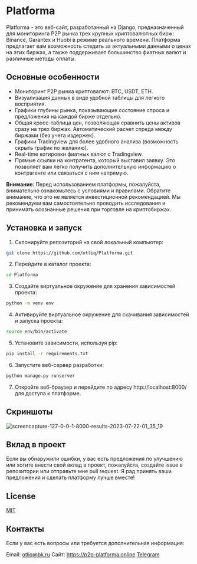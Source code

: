 # Platforma
Platforma - это веб-сайт, разработанный на Django, предназначенный для мониторинга P2P рынка трех крупных криптовалютных бирж: Binance, Garantex и Huobi в режиме реального времени. Платформа предлагает вам возможность следить за актуальными данными о ценах на этих биржах, а также поддерживает большинство фиатных валют и различные методы оплаты.

## Основные особенности
- Мониторинг P2P рынка криптовалют: BTC, USDT, ETH.
- Визуализация данных в виде удобной таблицы для легкого восприятия.
- Графики глубины рынка, показывающие состояние спроса и предложения на каждой бирже отдельно.
- Общая кросс-таблица цен, позволяющая сравнить цены активов сразу на трех биржах. Автоматический расчет спреда между биржами (без учета издержек).
- Графики Tradingview для более удобного анализа (возможность скрыть график по желанию).
- Real-time котировки фиатных валют с Tradingview.
- Прямые ссылки на контрагента, который выставил заявку. Это позволяет вам легко получить дополнительную информацию о контрагенте или связаться с ним напрямую.

**Внимание**: Перед использованием платформы, пожалуйста, внимательно ознакомьтесь с условиями и правилами. Обратите внимание, что это не является инвестиционной рекомендацией. Мы рекомендуем вам самостоятельно проводить исследования и принимать осознанные решения при торговле на криптобиржах.

## Установка и запуск
1. Склонируйте репозиторий на свой локальный компьютер:
 ```bash
git clone https://github.com/otliq/Platforma.git
```
2. Перейдите в каталог проекта:
```bash
cd Platforma
```
3. Создайте виртуальное окружение для хранения зависимостей проекта:
```bash
python -m venv env
```
4. Активируйте виртуальное окружение для скачивания зависимостей и запуска проекта:
```bash
source env/bin/activate
```
5. Установите зависимости, используя pip:
```bash
pip install -r requirements.txt
```
6. Запустите веб-сервер разработки:
```bash
python manage.py runserver
```

7. Откройте веб-браузер и перейдите по адресу http://localhost:8000/ для доступа к платформе.

## Скриншоты
![screencapture-127-0-0-1-8000-results-2023-07-22-01_35_19](https://github.com/otliq/Platforma/assets/102384759/c7eb4736-7cb5-412f-bea8-1ee3e2836130)

## Вклад в проект
Если вы обнаружили ошибки, у вас есть предложения по улучшению или хотите внести свой вклад в проект, пожалуйста, создайте issue в репозитории или отправьте мне pull request. Я рад принять ваши предложения и сделать платформу лучше вместе!

## License

[MIT](https://choosealicense.com/licenses/mit/)

## Контакты
Если у вас есть вопросы или требуется дополнительная информация:

Email: otliq@bk.ru
Сайт: https://p2p-platforma.online
[Telegram](https://t.me/true_platforma)
